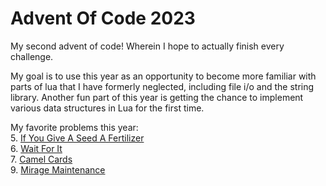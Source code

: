 # Advent Of Code 2023
My second advent of code! Wherein I hope to actually finish every challenge.

My goal is to use this year as an opportunity to become more familiar with parts of lua that I have formerly neglected, including file i/o and the string library. Another fun part of this year is getting the chance to implement various data structures in Lua for the first time.

My favorite problems this year: \
    5\. [If You Give A Seed A Fertilizer](https://adventofcode.com/2023/day/5) \
    6. [Wait For It](https://adventofcode.com/2023/day/6) \
    7. [Camel Cards](https://adventofcode.com/2023/day/7) \
    9. [Mirage Maintenance](https://adventofcode.com/2023/day/9)
